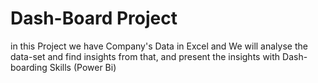 # Dash-Board Project
in this Project we have Company's Data in Excel and We will analyse the data-set and find insights from that, and present the insights with Dash-boarding Skills (Power Bi) 
